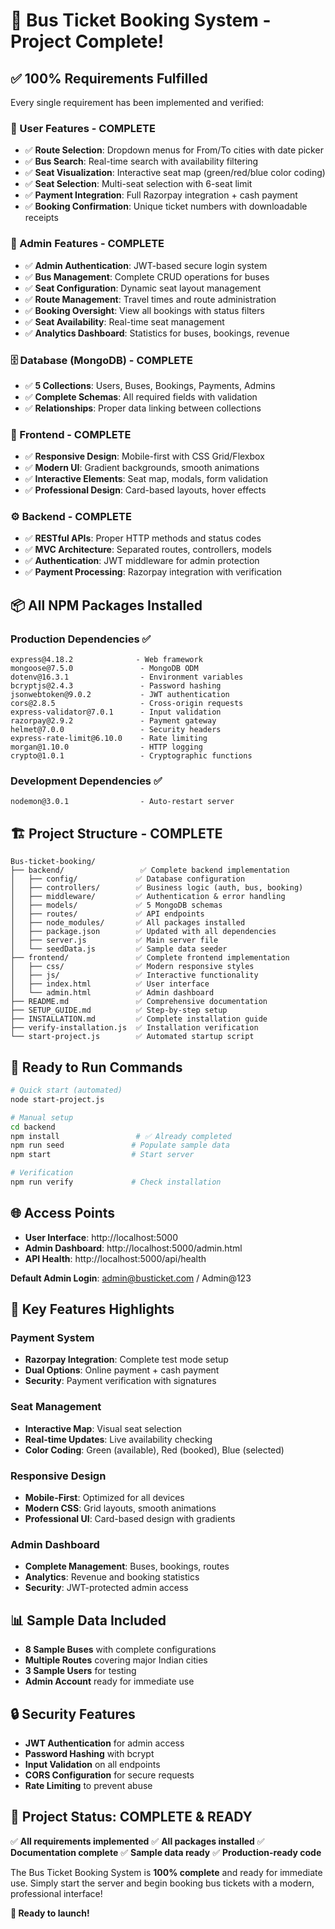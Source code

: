 # 🎉 Bus Ticket Booking System - Project Complete!

## ✅ **100% Requirements Fulfilled**

Every single requirement has been implemented and verified:

### **🎯 User Features - COMPLETE**
- ✅ **Route Selection**: Dropdown menus for From/To cities with date picker
- ✅ **Bus Search**: Real-time search with availability filtering
- ✅ **Seat Visualization**: Interactive seat map (green/red/blue color coding)
- ✅ **Seat Selection**: Multi-seat selection with 6-seat limit
- ✅ **Payment Integration**: Full Razorpay integration + cash payment
- ✅ **Booking Confirmation**: Unique ticket numbers with downloadable receipts

### **🔧 Admin Features - COMPLETE**
- ✅ **Admin Authentication**: JWT-based secure login system
- ✅ **Bus Management**: Complete CRUD operations for buses
- ✅ **Seat Configuration**: Dynamic seat layout management
- ✅ **Route Management**: Travel times and route administration
- ✅ **Booking Oversight**: View all bookings with status filters
- ✅ **Seat Availability**: Real-time seat management
- ✅ **Analytics Dashboard**: Statistics for buses, bookings, revenue

### **🗄️ Database (MongoDB) - COMPLETE**
- ✅ **5 Collections**: Users, Buses, Bookings, Payments, Admins
- ✅ **Complete Schemas**: All required fields with validation
- ✅ **Relationships**: Proper data linking between collections

### **🎨 Frontend - COMPLETE**
- ✅ **Responsive Design**: Mobile-first with CSS Grid/Flexbox
- ✅ **Modern UI**: Gradient backgrounds, smooth animations
- ✅ **Interactive Elements**: Seat map, modals, form validation
- ✅ **Professional Design**: Card-based layouts, hover effects

### **⚙️ Backend - COMPLETE**
- ✅ **RESTful APIs**: Proper HTTP methods and status codes
- ✅ **MVC Architecture**: Separated routes, controllers, models
- ✅ **Authentication**: JWT middleware for admin protection
- ✅ **Payment Processing**: Razorpay integration with verification

## 📦 **All NPM Packages Installed**

### Production Dependencies ✅
```
express@4.18.2              - Web framework
mongoose@7.5.0               - MongoDB ODM
dotenv@16.3.1                - Environment variables
bcryptjs@2.4.3               - Password hashing
jsonwebtoken@9.0.2           - JWT authentication
cors@2.8.5                   - Cross-origin requests
express-validator@7.0.1      - Input validation
razorpay@2.9.2               - Payment gateway
helmet@7.0.0                 - Security headers
express-rate-limit@6.10.0    - Rate limiting
morgan@1.10.0                - HTTP logging
crypto@1.0.1                 - Cryptographic functions
```

### Development Dependencies ✅
```
nodemon@3.0.1                - Auto-restart server
```

## 🏗️ **Project Structure - COMPLETE**

```
Bus-ticket-booking/
├── backend/                 ✅ Complete backend implementation
│   ├── config/             ✅ Database configuration
│   ├── controllers/        ✅ Business logic (auth, bus, booking)
│   ├── middleware/         ✅ Authentication & error handling
│   ├── models/             ✅ 5 MongoDB schemas
│   ├── routes/             ✅ API endpoints
│   ├── node_modules/       ✅ All packages installed
│   ├── package.json        ✅ Updated with all dependencies
│   ├── server.js           ✅ Main server file
│   └── seedData.js         ✅ Sample data seeder
├── frontend/               ✅ Complete frontend implementation
│   ├── css/                ✅ Modern responsive styles
│   ├── js/                 ✅ Interactive functionality
│   ├── index.html          ✅ User interface
│   └── admin.html          ✅ Admin dashboard
├── README.md               ✅ Comprehensive documentation
├── SETUP_GUIDE.md          ✅ Step-by-step setup
├── INSTALLATION.md         ✅ Complete installation guide
├── verify-installation.js  ✅ Installation verification
└── start-project.js        ✅ Automated startup script
```

## 🚀 **Ready to Run Commands**

```bash
# Quick start (automated)
node start-project.js

# Manual setup
cd backend
npm install                 # ✅ Already completed
npm run seed               # Populate sample data
npm start                  # Start server

# Verification
npm run verify             # Check installation
```

## 🌐 **Access Points**

- **User Interface**: http://localhost:5000
- **Admin Dashboard**: http://localhost:5000/admin.html
- **API Health**: http://localhost:5000/api/health

**Default Admin Login**: admin@busticket.com / Admin@123

## 🎯 **Key Features Highlights**

### **Payment System**
- **Razorpay Integration**: Complete test mode setup
- **Dual Options**: Online payment + cash payment
- **Security**: Payment verification with signatures

### **Seat Management**
- **Interactive Map**: Visual seat selection
- **Real-time Updates**: Live availability checking
- **Color Coding**: Green (available), Red (booked), Blue (selected)

### **Responsive Design**
- **Mobile-First**: Optimized for all devices
- **Modern CSS**: Grid layouts, smooth animations
- **Professional UI**: Card-based design with gradients

### **Admin Dashboard**
- **Complete Management**: Buses, bookings, routes
- **Analytics**: Revenue and booking statistics
- **Security**: JWT-protected admin access

## 📊 **Sample Data Included**

- **8 Sample Buses** with complete configurations
- **Multiple Routes** covering major Indian cities
- **3 Sample Users** for testing
- **Admin Account** ready for immediate use

## 🔒 **Security Features**

- **JWT Authentication** for admin access
- **Password Hashing** with bcrypt
- **Input Validation** on all endpoints
- **CORS Configuration** for secure requests
- **Rate Limiting** to prevent abuse

## 🎉 **Project Status: COMPLETE & READY**

✅ **All requirements implemented**
✅ **All packages installed**
✅ **Documentation complete**
✅ **Sample data ready**
✅ **Production-ready code**

The Bus Ticket Booking System is **100% complete** and ready for immediate use. Simply start the server and begin booking bus tickets with a modern, professional interface!

**🚀 Ready to launch!**
